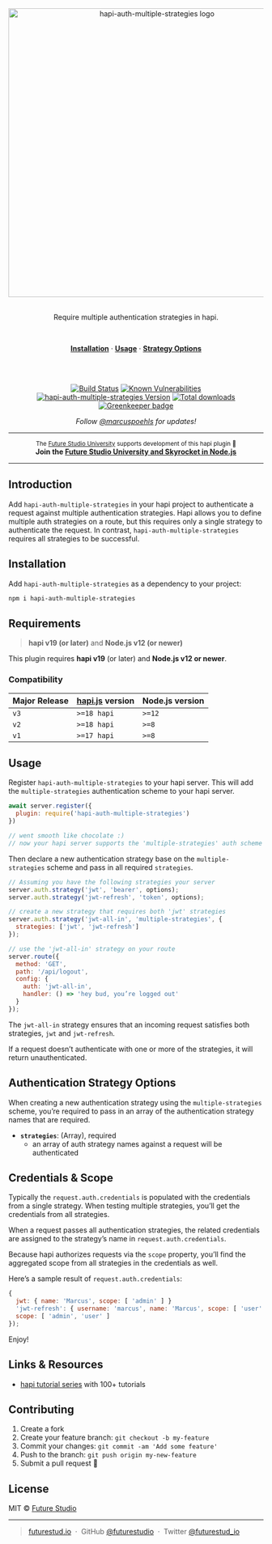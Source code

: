 <div align="center">
  <img
    width="571" style="max-width:100%;"
    src="https://github.com/futurestudio/hapi-auth-multiple-strategies/blob/master/media/hapi-auth-multiple-strategies.png?raw=true"
    alt="hapi-auth-multiple-strategies logo">
  <br/>
  <br/>
  <p>
    Require multiple authentication strategies in hapi.
  </p>
  <br/>
  <p>
    <a href="#installation"><strong>Installation</strong></a> ·
    <a href="#usage"><strong>Usage</strong></a> ·
    <a href="#authentication-strategy-options"><strong>Strategy Options</strong></a>
  </p>
  <br/>
  <br/>
  <p>
    <a href="https://travis-ci.org/futurestudio/hapi-auth-multiple-strategies"><img src="https://travis-ci.org/futurestudio/hapi-auth-multiple-strategies.svg?branch=master" alt="Build Status" data-canonical-src="https://travis-ci.org/futurestudio/hapi-auth-multiple-strategies.svg?branch=master" style="max-width:100%;"></a>
    <a href="https://snyk.io/test/github/futurestudio/hapi-auth-multiple-strategies"><img src="https://snyk.io/test/github/futurestudio/hapi-auth-multiple-strategies/badge.svg" alt="Known Vulnerabilities" data-canonical-src="https://snyk.io/test/github/futurestudio/hapi-auth-multiple-strategies" style="max-width:100%;"></a>
    <a href="https://www.npmjs.com/package/hapi-auth-multiple-strategies"><img src="https://img.shields.io/npm/v/hapi-auth-multiple-strategies.svg" alt="hapi-auth-multiple-strategies Version"></a>
    <a href="https://www.npmjs.com/package/hapi-auth-multiple-strategies"><img src="https://img.shields.io/npm/dm/hapi-auth-multiple-strategies.svg" alt="Total downloads"></a>
    <a href="https://greenkeeper.io/" rel="nofollow"><img src="https://badges.greenkeeper.io/futurestudio/hapi-auth-multiple-strategies.svg" alt="Greenkeeper badge" data-canonical-src="https://badges.greenkeeper.io/futurestudio/hapi-auth-multiple-strategies.svg" style="max-width:100%;"></a>
  </p>
  <p>
    <em>Follow <a href="http://twitter.com/marcuspoehls">@marcuspoehls</a> for updates!</em>
  </p>
</div>

------

<p align="center"><sup>The <a href="https://futurestud.io">Future Studio University</a> supports development of this hapi plugin 🚀</sup>
<br><b>
Join the <a href="https://futurestud.io/university">Future Studio University and Skyrocket in Node.js</a></b>
</p>

------


## Introduction
Add `hapi-auth-multiple-strategies` in your hapi project to authenticate a request against multiple authentication strategies. Hapi allows you to define multiple auth strategies on a route, but this requires only a single strategy to authenticate the request. In contrast, `hapi-auth-multiple-strategies` requires all strategies to be successful.


## Installation
Add `hapi-auth-multiple-strategies` as a dependency to your project:

```bash
npm i hapi-auth-multiple-strategies
```


## Requirements
> **hapi v19 (or later)** and **Node.js v12 (or newer)**

This plugin requires **hapi v19** (or later) and **Node.js v12 or newer**.


### Compatibility
| Major Release | [hapi.js](https://github.com/hapijs/hapi) version | Node.js version |
| --- | --- | --- |
| `v3` | `>=18 hapi` | `>=12` |
| `v2` | `>=18 hapi` | `>=8` |
| `v1` | `>=17 hapi` | `>=8` |


## Usage
Register `hapi-auth-multiple-strategies` to your hapi server. This will add the `multiple-strategies` authentication scheme to your hapi server.

```js
await server.register({
  plugin: require('hapi-auth-multiple-strategies')
})

// went smooth like chocolate :)
// now your hapi server supports the 'multiple-strategies' auth scheme
```

Then declare a new authentication strategy base on the `multiple-strategies` scheme and pass in all required `strategies`.

```js
// Assuming you have the following strategies your server
server.auth.strategy('jwt', 'bearer', options);
server.auth.strategy('jwt-refresh', 'token', options);

// create a new strategy that requires both 'jwt' strategies
server.auth.strategy('jwt-all-in', 'multiple-strategies', {
  strategies: ['jwt', 'jwt-refresh']
});

// use the 'jwt-all-in' strategy on your route
server.route({
  method: 'GET',
  path: '/api/logout',
  config: {
    auth: 'jwt-all-in',
    handler: () => 'hey bud, you’re logged out'
  }
});
```

The `jwt-all-in` strategy ensures that an incoming request satisfies both strategies, `jwt` and `jwt-refresh`.

If a request doesn’t authenticate with one or more of the strategies, it will return unauthenticated.


## Authentication Strategy Options
When creating a new authentication strategy using the `multiple-strategies` scheme, you’re required to pass in an array of the authentication strategy names that are required.

- **`strategies`**: (Array), required
  - an array of auth strategy names against a request will be authenticated


## Credentials & Scope
Typically the `request.auth.credentials` is populated with the credentials from a single strategy. When testing multiple strategies, you’ll get the credentials from all strategies.

When a request passes all authentication strategies, the related credentials are assigned to the strategy’s name in `request.auth.credentials`.

Because hapi authorizes requests via the `scope` property, you’ll find the aggregated scope from all strategies in the credentials as well.

Here’s a sample result of `request.auth.credentials`:

```js
{
  jwt: { name: 'Marcus', scope: [ 'admin' ] }
  'jwt-refresh': { username: 'marcus', name: 'Marcus', scope: [ 'user' ] }
  scope: [ 'admin', 'user' ]
});
```

Enjoy!


## Links & Resources

- [hapi tutorial series](https://futurestud.io/tutorials/hapi-get-your-server-up-and-running) with 100+ tutorials


## Contributing

1.  Create a fork
2.  Create your feature branch: `git checkout -b my-feature`
3.  Commit your changes: `git commit -am 'Add some feature'`
4.  Push to the branch: `git push origin my-new-feature`
5.  Submit a pull request 🚀


## License

MIT © [Future Studio](https://futurestud.io)

---

> [futurestud.io](https://futurestud.io) &nbsp;&middot;&nbsp;
> GitHub [@futurestudio](https://github.com/futurestudio/) &nbsp;&middot;&nbsp;
> Twitter [@futurestud_io](https://twitter.com/futurestud_io)
